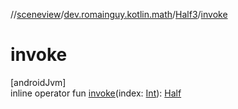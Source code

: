 //[sceneview](../../../index.md)/[dev.romainguy.kotlin.math](../index.md)/[Half3](index.md)/[invoke](invoke.md)

# invoke

[androidJvm]\
inline operator fun [invoke](invoke.md)(index: [Int](https://kotlinlang.org/api/latest/jvm/stdlib/kotlin/-int/index.html)): [Half](../-half/index.md)
